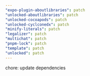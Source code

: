 ```yaml
---
"expo-plugin-aboutlibraries": patch
"unlocked-aboutlibraries": patch
"unlocked-cocoapods": patch
"unlocked-cyclconedx": patch
"minify-literals": patch
"legalizer": patch
"multichat": patch
"pnpm-lock": patch
"template": patch
"unlocked": patch
---
```


chore: update dependencies
